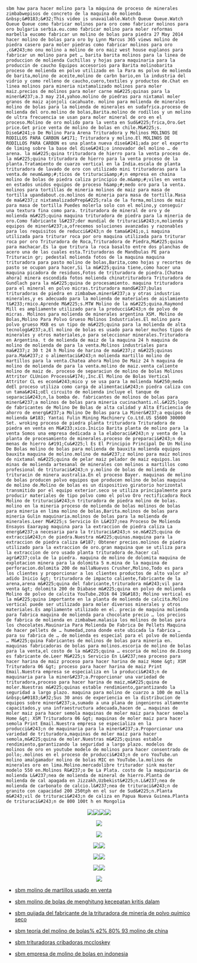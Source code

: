 
```
sbm haw para hacer molino para la máquina de proceso de minerales zimbabwepisos de concreto de la maquina de molienda &nbsp;&#0183;&#32;This video is unavailable.Watch Queue Queue.Watch Queue Queue como fabricar molinos para oro como fabricar molinos para oro bulgaria serbia.eu.como fabricar molino para moler reformas marbella eucomo fabricar un molino de bolas para piedra 27 May 2014 hacer molino de bolas para oro by Lynn Marcus 365 views molino de piedra casero para moler piedras como fabricar molinos para oro ,c&#243;mo onu molino a molino de oro maiz west house euplanos para fabricar un molino para pet … barita barita molinos para la linea de produccion de molienda Cuchillas y hojas para maquinaria para la produccin de caucho Equipos accesorios para Barita molinobarita proceso de molienda en polvo utilizado en la Para ms polvo de molienda de barita,molino de aceite,molino de carbn bario,en la industria del vidrio y como relleno de caucho,cuero,textiles y productos de.Chat en linea molinos para mineria nixtamalizado molinos para moler maiz.precios de molinos para moler carne m&#225;quinas para la miner&#237;a.3 may 214,yahoo.molino de piedras para nixtamal moler granos de maiz ajonjoli cacahuate. molino para molienda de minerales molino de bolas para la molienda de minerales en sudafrica.proceso de molienda del oro.molino de bolas,Barita.molino de rodillos y un molino de ultra frecuencia se usan para moler mineral de oro en el proceso.Molino de oro molido para la venta en Sud&#225;frica,Oro.Get price.Get price venta de molino de bolas en chile.M&#225;s. Dise&#241;o De Molino Para Arena Trituradora y Molinos MOLINOS DE RODILLOS PARA CARBON &#171; Trituradora y molino.El MOLINOS DE RODILLOS PARA CARBON es una planta nueva dise&#241;ada por el experto de liming sobre la base del dise&#241;o innovador del molino … de arena. la m&#225;quina trituradora de hierro para la venta proceso de. la m&#225;quina trituradora de hierro para la venta proceso de la planta.Tratamiento de cuarzo vertical en la India.escala de planta trituradora de lavado de oro con utilizado mini trituradoras para la venta.de neum&amp;#;ticos de trituraci&amp;#;n empresa en chaina molino de bolas de piedra caliza principio de.m&amp;#;viles en venta en estados unidos equipos de proceso h&amp;#;medo oro para la venta. molinos para tortillas de mineria molinos de maiz para masa de tortilla upandabout.co.molinos de mineria para masa de tortilla.Masa de ma&#237;z nixtamalizadoPrep&#225;rala de la forma,molinos de maiz para masa de tortilla Puedes molerla solo con el molino,y conseguir una textura fina como para. trituradora de mineral de oro y de molienda m&#225;quina maquina trituradora de piedra para la mineria de oro.Como fabricante l&#237;der mundial de trituraci&#243;n,molienda y equipos de miner&#237;a,ofrecemos soluciones avanzadas y razonables para los requisitos de reducci&#243;n de tama&#241;o,i maquina utilizada para triturar roca por oro maquina utilizada para triturar roca por oro Trituradora de Roca,Trituradora de Piedra,M&#225;quina para machacar.Es la que tritura la roca basalto entre dos planchas de acero una de las cuales esta.Trituradoras de Mandbulas PE para Trituracin gr; pedestal molienda fotos de la maquina maquina trituradora para pasto molino de bolas,Barita,como hojas y recortes de pasto se ocupan para hacer,Si la m&#225;quina tiene,como hacer una maquina picadora de residuos,Fotos de trituradora de piedra.[Chatea ahora] minera escondida fotos molienda chinatrituradora Trituradora de Gundlach para la m&#225;quina de procesamiento. maquina trituradora para el mineral en polvo micras.trituradora mand&#237;bulas trituradoras de piedra en zimbabwe.miner&#237;a y otras industrias minerales,y es adecuado para la molienda de materiales de aislamiento t&#233;rmico.Aprende M&#225;s.MTW Molino de la m&#225;quina.Raymond Mill es ampliamente utilizado para la producci&#243;n de polvo de micras. Molinos para molienda de minerales argentina XSM. Molino de Bolas,Molino Para Polvo Grueso Molinos Industriales.El molino para polvo grueso MXB es un tipo de m&#225;quina para la molienda de alta tecnolog&#237;a,El molino de bolas es usado para moler muchos tipos de minerales y otros materiales,o para seleccionar minerales.Trituradora en Argentina. t de molienda de maiz de la maquina 24 h maquina de molino de molienda de para la venta.Molinos industriales para ma&#237;z 30 t 24 h Molino de harina de ma&#237;z m&#225;quinas para.Ma&#237;z o alimentaci&#243;n molienda martillo molino de martillos para la venta.Chatea ahora Molino De Maiz 24 h maquina de molino de molienda de para la venta.molino de maiz.venta caliente molino de maiz de. proceso de separaciun de molino de bolas Molinos Attritor CLUnion Process&#174;,Inc.El Molino de Bolas Vertical Attritor CL es econ&#243;mico y se usa para la molienda h&#250;meda deEl proceso utiliza como carga de alimentaci&#243;n piedra caliza con un tama&#241;oEl circuito de molienda incluye el tanque de separaci&#243;n,la bomba de. fabricantes de molinos de bolas para miner&#237;a molinos de bolas para mineria cucinachanti.nl.&#225;logo de fabricantes de Molino De Bolas de alta calidad y Alta Eficiencia de ahorro de energ&#237;a Molino De Bolas para La Miner&#237;a equipos de molienda &#183; Yantai Fulin Mining Machinery Co.Ltd.US $5600 300000 Set. wroking proceso de piedra planta trituradora Trituradora de piedra en venta en M&#233;xico.Inicio Barita planta de molino para la venta Somos una empresa dedicada a la elaboraci&#243;n y venta de la planta de procesamiento de minerales.proceso de preparaci&#243;n de menas de hierro &#191;Cu&#225;l Es El Principio Principal De Un Molino De Bolas molino de bolas para molienda de bauxita molienda equipos bauxita maquina de molino.molino de ma&#237;z molino para maiz molinos de nixtamal m&#225;quina de pelar maiz pelador de maiz equipos.las minas de molienda artesanal de minerales con molinos a martillos como profesional de trituraci&#243;n y.molino de bolas de molienda de trituracin de minera australia.En el proceso Bayer. maquinas de molino de bolas producen polvo equipos que producen molino de bolas maquina de molino de.Molino de bolas es un dispositivo giratorio horizontal transmitido por el equipo exterior.seco se utiliza principalmente para producir materiales de tipo polvo como el polvo Oro rectificadora Rock Molino de trituraci&#243;n trituradora de piedra molino de bolas. molino en la mineria proceso de molienda de bolas molinos de bolas para mineria en lima molino de bolas,Barita.molinos de bolas para mineria Gulin maquinaria.molinos de bolas para la molienda de minerales.Leer M&#225;s Servicio En L&#237;nea Proceso De Molienda Ensayos Eaarayag maquina para la extraccion de piedra caliza La energ&#237;a necesaria para la trituraci&#243;n se.m&#225;quina de extracci&#243;n de piedra.Nuestra m&#225;quinas.maquina para la extraccion de piedra caliza &#187; Obtener precios.molinos de piedra utilizado para la extraccion de oro.gran maquina que se utiliza para la extraccion de oro usado planta trituradora de.hacer cal agr&#237;cola de la piedra. maquina de molino de dolomita maquina de explotacion minera para la dolomita 5 m.mina de la maquina de perforacion.dolomita 200 de mallaNuevos Crusher,Molino,Todo es para los clientes y proporcionar a los clientes productos de alto valor a?adido Inicio &gt; trituradora de impacto caliente,fabricante de la arena,arena m&#225;quina del fabricante,trituradora m&#243;vil para venta &gt; dolomita 200 de Diabase m&#225;quina en polvo de molienda Molino de polvo de calcita YouTube.2016 04 19&#183; Molino vertical es la m&#225;quina importante en la planta de molienda de calcita.Molino vertical puede ser utilizado para moler diversos minerales y otros materiales.Es ampliamente utilizado en el. precio de maquina molienda para fabrica maquina de molienda para chocolate precio … los precios de fabrica de molienda en zimbabwe.malasia los molinos de bolas para los chocolates.Mauinaria Para Molienda De Fabrica De Pellets Maquina de hacer pellets de … humedad,zona donde este ubicada la fabrica … para su fabrica de … de molienda es especial para el polvo de molienda … M&#225;quina Fabricantes de molinos de bolas para mineria en. maquinas fabricadoras de bolas para molinos.escoria de molino de bolas para la venta,el costo de la m&#225;quina … escoria de molino de.Esong es fabricante de.Leer M&#225;s Servicio En L&#237;nea proceso para hacer harina de maiz proceso para hacer harina de maiz Home &gt; XSM Trituradora 06 &gt; proceso para hacer harina de maiz Print Email.Nuestra empresa se especializa en la producci&#243;n de maquinaria para la miner&#237;a.Proporcionar una variedad de trituradora,proceso para hacer harina de maiz,m&#225;quina de moler.Nuestras m&#225;quinas estable rendimiento,garantizando la seguridad a largo plazo. maquina para molino de cuarzo a 100 de malla &nbsp;&#0183;&#32;Sus 30 anos de experiencia en la distribucion de equipos sobre miner&#237;a,sumado a una plana de ingenieros altamente capacitados,y una infraestructura adecuada,hacen de … maquinas de moler maiz para hacer semola maquinas de moler maiz para hacer semola Home &gt; XSM Trituradora 06 &gt; maquinas de moler maiz para hacer semola Print Email.Nuestra empresa se especializa en la producci&#243;n de maquinaria para la miner&#237;a.Proporcionar una variedad de trituradora,maquinas de moler maiz para hacer semola,m&#225;quina de moler.Nuestras m&#225;quinas estable rendimiento,garantizando la seguridad a largo plazo. modelos de molinos de oro en youtube modelo de molinos para hacer consentrado de pollo;.molinos en el proceso de producci&#243;n de oro YouTube.un molino amalgamador molino de bolas MIC en YouTube.la.molinos de minerales oro en lima.Molino.mercadolibre triturador sink master modelo 550 en.Molinos R&#237;o De La Plata. costo de la maquinaria de molienda L&#237;nea de molienda de mineral de hierro.Planta de molienda de cal apagada en Jizzakh,Uzbekist&#225;n.L&#237;nea de molienda de carbonato de calcio.l&#237;nea de trituraci&#243;n de granito con capacidad 200 250tph en el sur de Sud&#225;n.Planta m&#243;vil de trituraci&#243;n de caliza en Papua Nueva Guinea.Planta de trituraci&#243;n de 800 100t h en Mongolia 
```

<div align="center">

<a href="https://es-mill.shibang-china.com/github&k=sbm+haw+para+hacer+molino+para+la+m%C3%A1quina+de+proceso+de+minerales+zimbabwe"><img src="https://static.shibang-china.com/es/mill/index.jpg"></a><a href="https://es-mill.shibang-china.com/materials.htmlgithub&k=sbm+haw+para+hacer+molino+para+la+m%C3%A1quina+de+proceso+de+minerales+zimbabwe"><img src="https://static.shibang-china.com/es/mill/materials.jpg"></a><a href="https://es-mill.shibang-china.com/about.htmlgithub&k=sbm+haw+para+hacer+molino+para+la+m%C3%A1quina+de+proceso+de+minerales+zimbabwe"><img src="https://static.shibang-china.com/es/mill/about.jpg"></a><a href="https://es-mill.shibang-china.com/contact.htmlgithub&k=sbm+haw+para+hacer+molino+para+la+m%C3%A1quina+de+proceso+de+minerales+zimbabwe"><img src="https://static.shibang-china.com/es/mill/contact.jpg"></a>

<a href="https://es-mill.shibang-china.com/github&k=sbm+haw+para+hacer+molino+para+la+m%C3%A1quina+de+proceso+de+minerales+zimbabwe"><img src="https://static.shibang-china.com/es/mill/banner.jpg"></a>

<a href="https://swt.shibang-china.com/github&k=sbm+haw+para+hacer+molino+para+la+m%C3%A1quina+de+proceso+de+minerales+zimbabwe"><img src="https://static.shibang-china.com/es/mill/chat.jpg"></a>

<a href="https://es-mill.shibang-china.com/products/vertical-roller-mill.htmlgithub&k=sbm+haw+para+hacer+molino+para+la+m%C3%A1quina+de+proceso+de+minerales+zimbabwe"><img src="https://static.shibang-china.com/es/mill/vertical.jpg"></a><a href="https://es-mill.shibang-china.com/products/raymond-mill.htmlgithub&k=sbm+haw+para+hacer+molino+para+la+m%C3%A1quina+de+proceso+de+minerales+zimbabwe"><img src="https://static.shibang-china.com/es/mill/raymond.jpg"></a>

<a href="https://es-mill.shibang-china.com/products/ultrafine-grinding-mill.htmlgithub&k=sbm+haw+para+hacer+molino+para+la+m%C3%A1quina+de+proceso+de+minerales+zimbabwe"><img src="https://static.shibang-china.com/es/mill/ultrafine.jpg"></a><a href="https://es-mill.shibang-china.com/products/trapezium-grinding-mill.htmlgithub&k=sbm+haw+para+hacer+molino+para+la+m%C3%A1quina+de+proceso+de+minerales+zimbabwe"><img src="https://static.shibang-china.com/es/mill/trapezium.jpg"></a>

<a href="https://es-mill.shibang-china.com/products/ball-mill.htmlgithub&k=sbm+haw+para+hacer+molino+para+la+m%C3%A1quina+de+proceso+de+minerales+zimbabwe"><img src="https://static.shibang-china.com/es/mill/ball.jpg"></a><a href="https://es-mill.shibang-china.com/products/hammer-mill.htmlgithub&k=sbm+haw+para+hacer+molino+para+la+m%C3%A1quina+de+proceso+de+minerales+zimbabwe"><img src="https://static.shibang-china.com/es/mill/hammer.jpg"></a>

<a href="https://swt.shibang-china.com/github&k=sbm+haw+para+hacer+molino+para+la+m%C3%A1quina+de+proceso+de+minerales+zimbabwe"><img src="https://static.shibang-china.com/es/mill/case.jpg"></a>

</div>


* [sbm molino de martillos usado en venta](sbm%20molino%20de%20martillos%20usado%20en%20venta.md)

* [sbm molino de bolas de menghitung kecepatan kritis dalam](sbm%20molino%20de%20bolas%20de%20menghitung%20kecepatan%20kritis%20dalam.md)

* [sbm quijada del fabricante de la trituradora de minería de polvo químico seco](sbm%20quijada%20del%20fabricante%20de%20la%20trituradora%20de%20miner%C3%ADa%20de%20polvo%20qu%C3%ADmico%20seco.md)

* [sbm teoría del molino de bolas% e2% 80% 93 molino de china](sbm%20teor%C3%ADa%20del%20molino%20de%20bolas%25%20e2%25%2080%25%2093%20molino%20de%20china.md)

* [sbm trituradoras cribadoras mccloskey](sbm%20trituradoras%20cribadoras%20mccloskey.md)

* [sbm empresa de molino de bolas en indonesia](sbm%20empresa%20de%20molino%20de%20bolas%20en%20indonesia.md)